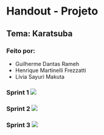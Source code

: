 # Handout - Projeto

## Tema: Karatsuba

### Feito por:

- Guilherme Dantas Rameh
- Henrique Martinelli Frezzatti
- Lívia Sayuri Makuta

### Sprint 1 <img src="https://img.shields.io/static/v1?label=Sprint1&message=Finalizado&color=success&style=flat-square&logo=ghost"/>

### Sprint 2 <img src="https://img.shields.io/static/v1?label=Sprint2&message=Finalizado&color=success&style=flat-square&logo=ghost"/>

### Sprint 3 <img src="https://img.shields.io/static/v1?label=Sprint2&message=Finalizado&color=success&style=flat-square&logo=ghost"/>

